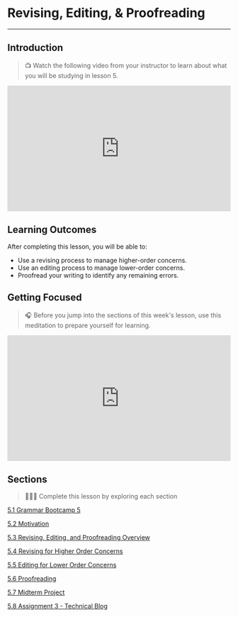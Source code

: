 # Revising, Editing, & Proofreading

---
## Introduction
>📺 Watch the following video from your instructor to learn about what you will be studying in lesson 5.

<div style="position: relative; padding-bottom: 56.25%; height: 0;"><iframe src="https://www.youtube.com/embed/uK4gyg8ppZ4" title="YouTube video player" frameborder="0" allow="accelerometer; autoplay; clipboard-write; encrypted-media; gyroscope; picture-in-picture" allowfullscreen style="position: absolute; top: 0; left: 0; width: 100%; height: 100%;"></iframe></div>

## Learning Outcomes

After completing this lesson, you will be able to:

- Use a revising process to manage higher-order concerns.
- Use an editing process to manage lower-order concerns.
- Proofread your writing to identify any remaining errors.

## Getting Focused

>🎧 Before you jump into the sections of this week's lesson, use this meditation to prepare yourself for learning. 

<div style="position: relative; padding-bottom: 56.25%; height: 0;"><iframe src="https://www.youtube.com/embed/QHkXvPq2pQE" title="YouTube video player" frameborder="0" allow="accelerometer; autoplay; clipboard-write; encrypted-media; gyroscope; picture-in-picture" allowfullscreen style="position: absolute; top: 0; left: 0; width: 100%; height: 100%;"></iframe></div>

## Sections

> 👩🏿‍🏫 Complete this lesson by exploring each section

[5.1 Grammar Bootcamp 5](/communicating-for-success/revising-editing-proofreading/grammar-bootcamp-5.md)

[5.2 Motivation](/communicating-for-success/revising-editing-proofreading/motivation.md)

[5.3 Revising, Editing, and Proofreading Overview](/communicating-for-success/revising-editing-proofreading/revising-editing-and-proofreading-overview.md)

[5.4 Revising for Higher Order Concerns](/communicating-for-success/revising-editing-proofreading/revising-for-higher-order-concerns.md)

[5.5 Editing for Lower Order Concerns](/communicating-for-success/revising-editing-proofreading/editing-for-lower-order-concerns.md)

[5.6 Proofreading](/communicating-for-success/revising-editing-proofreading/proofreading.md)

[5.7 Midterm Project](communicating-for-success/midterm-project-product-requirements-document.md)

[5.8 Assignment 3 - Technical Blog](/communicating-for-success/revising-editing-proofreading/assignment-3-technology-trend-blog.md)

